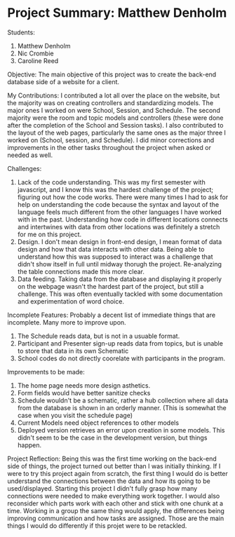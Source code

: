 # Project Summary: Matthew Denholm

Students:
1. Matthew Denholm
2. Nic Crombie
3. Caroline Reed

Objective:
The main objective of this project was to create the back-end database side of a website for a client. 

My Contributions:
I contributed a lot all over the place on the website, but the majority was on creating controllers and standardizing models. The major ones I worked on were School, Session, and Schedule. The second majority were the room and topic models and controllers (these were done after the completion of the School and Session tasks). I also contributed to the layout of the web pages, particularly the same ones as the major three I worked on (School, session, and Schedule). I did minor corrections and improvements in the other tasks throughout the project when asked or needed as well.

Challenges:
1. Lack of the code understanding. This was my first semester with javascript, and I know this was the hardest challenge of the project; figuring out how the code works. There were many times I had to ask for help on understanding the code because the syntax and layout of the language feels much different from the other languages I have worked with in the past. Understanding how code in different locations connects and intertwines with data from other locations was definitely a stretch for me on this project.
2. Design. I don't mean design in front-end design, I mean format of data design and how that data interacts with other data. Being able to understand how this was supposed to interact was a challenge that didn't show itself in full until midway thorugh the project. Re-analyzing the table connections made this more clear.
3. Data feeding. Taking data from the database and displaying it properly on the webpage wasn't the hardest part of the project, but still a challenge. This was often eventually tackled with some documentation and experimentation of word choice.

Incomplete Features:
Probably a decent list of immediate things that are incomplete. Many more to improve upon.
1. The Schedule reads data, but is not in a usuable format.
2. Participant and Presenter sign-up reads data from topics, but is unable to store that data in its own Schematic
3. School codes do not directly coorelate with participants in the program.

Improvements to be made:
1. The home page needs more design asthetics.
2. Form fields would have better sanitize checks
3. Schedule wouldn't be a schematic, rather a hub collection where all data from the database is shown in an orderly manner. (This is somewhat the case when you visit the schedule page)
4. Current Models need object references to other models
5. Deployed version retrieves an error upon creation in some models. This didn't seem to be the case in the development version, but things happen.

Project Reflection:
Being this was the first time working on the back-end side of things, the project turned out better than I was initially thinking. If I were to try this project again from scratch, the first thing I would do is better understand the connections between the data and how its going to be used/displayed. Starting this project I didn't fully grasp how many connections were needed to make everything work together. I would also reconsider which parts work with each other and stick with one chunk at a time. Working in a group the same thing would apply, the differences being improving communication and how tasks are assigned. Those are the main things I would do differently if this projet were to be retackled.
